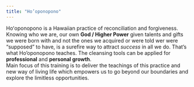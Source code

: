```yaml
---
title: "Ho’oponopono"
---
```


Hoʻoponopono is a Hawaiian practice of reconciliation and forgiveness. Knowing who we are, our own **God / Higher Power** given talents and gifts we were born with and not the ones we acquired or were told wer were “supposed” to have, is a surefire way to attract *success* in all we do. That’s what Ho’oponopono teaches. The cleansing tools can be applied for **professional** and **personal growth**.  
Main focus of this training is to deliver the teachings of this practice and new way of living life which empowers us to go beyond our boundaries and explore the limitless opportunities. 